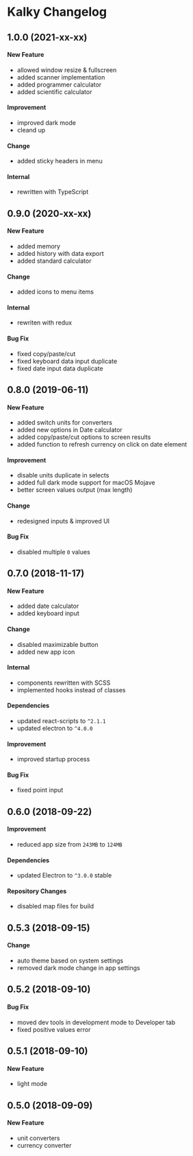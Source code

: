 # Kalky Changelog

## 1.0.0 (2021-xx-xx)

#### New Feature

- allowed window resize & fullscreen
- added scanner implementation
- added programmer calculator
- added scientific calculator

#### Improvement

- improved dark mode
- cleand up

#### Change

- added sticky headers in menu

#### Internal

- rewritten with TypeScript

## 0.9.0 (2020-xx-xx)

#### New Feature

- added memory
- added history with data export
- added standard calculator

#### Change

- added icons to menu items

#### Internal

- rewriten with redux

#### Bug Fix

- fixed copy/paste/cut
- fixed keyboard data input duplicate
- fixed date input data duplicate

## 0.8.0 (2019-06-11)

#### New Feature

- added switch units for converters
- added new options in Date calculator
- added copy/paste/cut options to screen results
- added function to refresh currency on click on date element

#### Improvement

- disable units duplicate in selects
- added full dark mode support for macOS Mojave
- better screen values output (max length)

#### Change

- redesigned inputs & improved UI

#### Bug Fix

- disabled multiple `0` values

## 0.7.0 (2018-11-17)

#### New Feature

- added date calculator
- added keyboard input

#### Change

- disabled maximizable button
- added new app icon

#### Internal

- components rewritten with SCSS
- implemented hooks instead of classes

#### Dependencies

- updated react-scripts to `^2.1.1`
- updated electron to `^4.0.0`

#### Improvement

- improved startup process

#### Bug Fix

- fixed point input

## 0.6.0 (2018-09-22)

#### Improvement

- reduced app size from `243MB` to `124MB`

#### Dependencies

- updated Electron to `^3.0.0` stable

#### Repository Changes

- disabled map files for build

## 0.5.3 (2018-09-15)

#### Change

- auto theme based on system settings
- removed dark mode change in app settings

## 0.5.2 (2018-09-10)

#### Bug Fix

- moved dev tools in development mode to Developer tab
- fixed positive values error

## 0.5.1 (2018-09-10)

#### New Feature

- light mode

## 0.5.0 (2018-09-09)

#### New Feature

- unit converters
- currency converter
